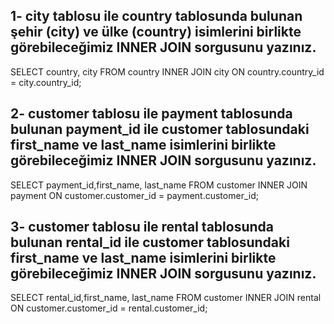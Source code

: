 ## 1- city tablosu ile country tablosunda bulunan şehir (city) ve ülke (country) isimlerini birlikte görebileceğimiz INNER JOIN sorgusunu yazınız.

SELECT country, city FROM country
INNER JOIN city ON country.country_id = city.country_id;

## 2- customer tablosu ile payment tablosunda bulunan payment_id ile customer tablosundaki first_name ve last_name isimlerini birlikte görebileceğimiz INNER JOIN sorgusunu yazınız.

SELECT payment_id,first_name, last_name FROM customer
INNER JOIN payment ON customer.customer_id = payment.customer_id;

## 3- customer tablosu ile rental tablosunda bulunan rental_id ile customer tablosundaki first_name ve last_name isimlerini birlikte görebileceğimiz INNER JOIN sorgusunu yazınız.

SELECT rental_id,first_name, last_name FROM customer
INNER JOIN rental ON customer.customer_id = rental.customer_id;